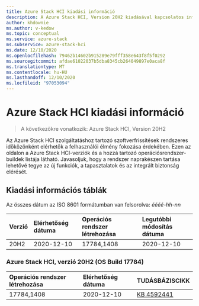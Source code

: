 ```yaml
---
title: Azure Stack HCI kiadási információ
description: A Azure Stack HCI, Version 20H2 kiadásával kapcsolatos információk.
author: khdownie
ms.author: v-kedow
ms.topic: conceptual
ms.service: azure-stack
ms.subservice: azure-stack-hci
ms.date: 12/10/2020
ms.openlocfilehash: 79462b14602b915289e79fff358e643f8f5f0292
ms.sourcegitcommit: afdae61022037b5dba8345cb264049897e0aca8f
ms.translationtype: MT
ms.contentlocale: hu-HU
ms.lasthandoff: 12/10/2020
ms.locfileid: "97053094"
---
```

# <a name="azure-stack-hci-release-information"></a>Azure Stack HCI kiadási információ

> A következőkre vonatkozik: Azure Stack HCI, Version 20H2

Az Azure Stack HCI szolgáltatáshoz tartozó szoftverfrissítések rendszeres időközönként elérhetők a felhasználói élmény fokozása érdekében. Ezen az oldalon a Azure Stack HCI-verziók és a hozzá tartozó operációsrendszer-buildek listája látható. Javasoljuk, hogy a rendszer naprakészen tartása lehetővé tegye az új funkciók, a tapasztalatok és az integrált biztonság elérését.

## <a name="release-information-tables"></a>Kiadási információs táblák

Az összes dátum az ISO 8601 formátumban van felsorolva: *éééé-hh-nn*

| **Verzió** | **Elérhetőség dátuma** | **Operációs rendszer létrehozása**      | **Legutóbbi módosítás dátuma** |
|:------------|:----------------------|:------------------|:-------------------------|
| 20H2        | 2020-12-10            | 17784,1408        | 2020-12-10               |

### <a name="azure-stack-hci-version-20h2-os-build-17784"></a>Azure Stack HCI, verzió 20H2 (OS Build 17784)

| **Operációs rendszer létrehozása** | **Elérhetőség dátuma** | **TUDÁSBÁZISCIKK**                                           |
|:------------ |:----------------------|:---------------------------------------------------------|
| 17784,1408   | 2020-12-10            | [KB 4592441](https://support.microsoft.com/help/4592441) |

